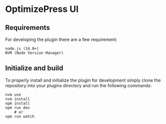 # OptimizePress UI

## Requirements

For developing the plugin there are a few requirement:

    node.js (14.0+)
    NVM (Node Version Manager)

## Initialize and build

To properly install and initialize the plugin for development simply clone the repository into your plugins directory
and run the following commands:

    nvm use
    nvm install
    npm install
    npm run dev
        # or
    npm run watch

